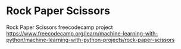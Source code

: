 # Rock Paper Scissors

Rock Paper Scissors freecodecamp project https://www.freecodecamp.org/learn/machine-learning-with-python/machine-learning-with-python-projects/rock-paper-scissors
